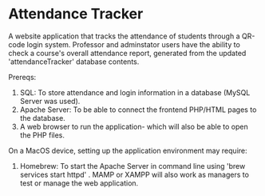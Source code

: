 # Attendance Tracker
A website application that tracks the attendance of students through a QR-code login system. 
Professor and adminstator users have the ability to check a course's overall attendance report, generated from the updated 'attendanceTracker' database contents.

Prereqs:
1. SQL: To store attendance and login information in a database (MySQL Server was used).
2. Apache Server: To be able to connect the frontend PHP/HTML pages to the database.
3. A web browser to run the application- which will also be able to open the PHP files. 

On a MacOS device, setting up the application environment may require:
1. Homebrew: To start the Apache Server in command line using 'brew services start httpd' .
MAMP or XAMPP will also work as managers to test or manage the web application.
